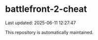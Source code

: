 # battlefront-2-cheat

Last updated: 2025-06-11 12:27:47

This repository is automatically maintained.
